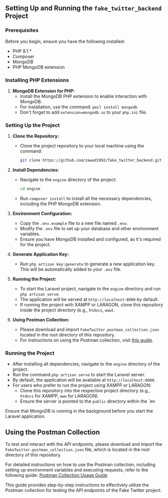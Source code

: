 ## Setting Up and Running the `fake_twitter_backend` Project

### Prerequisites

Before you begin, ensure you have the following installed:
- PHP 8.1.*
- Composer
- MongoDB
- PHP MongoDB extension

### Installing PHP Extensions

1. **MongoDB Extension for PHP:**
   - Install the MongoDB PHP extension to enable interaction with MongoDB. 
   - For installation, use the command: `pecl install mongodb`
   - Don't forget to add `extension=mongodb.so` to your `php.ini` file.

### Setting Up the Project

1. **Clone the Repository:**
   - Clone the project repository to your local machine using the command:
     ```bash
     git clone https://github.com/zawad1992/fake_twitter_backend.git
     ```

2. **Install Dependencies:**
   - Navigate to the `engine` directory of the project:
     ```bash
     cd engine
     ```
   - Run `composer install` to install all the necessary dependencies, including the PHP MongoDB extension.

3. **Environment Configuration:**
   - Copy the `.env.example` file to a new file named `.env`.
   - Modify the `.env` file to set up your database and other environment variables.
   - Ensure you have MongoDB installed and configured, as it's required for the project.

4. **Generate Application Key:**
   - Run `php artisan key:generate` to generate a new application key. This will be automatically added to your `.env` file.

5. **Running the Project:**
   - To start the Laravel project, navigate to the `engine` directory and run `php artisan serve`.
   - The application will be served at `http://localhost:8000` by default.
   - If running the project with XAMPP or LARAGON, clone this repository inside the project directory (e.g., `htdocs`, `www`).

6. **Using Postman Collection:**
   - Please download and import `FakeTwitter.postman_collection.json` located in the root directory of this repository.
   - For instructions on using the Postman collection, visit [this guide](https://github.com/zawad1992/fake_twitter_backend/blob/master/POSTMAN.md).


### Running the Project

- After installing all dependencies, navigate to the `engine` directory of the project.
- Run the command `php artisan serve` to start the Laravel server.
- By default, the application will be available at `http://localhost:8000`.
- For users who prefer to run the project using XAMPP or LARAGON:
    - Clone this repository into the respective project directory (e.g., `htdocs` for XAMPP, `www` for LARAGON).
    - Ensure the server is pointed to the `public` directory within the `en

Ensure that MongoDB is running in the background before you start the Laravel application.

## Using the Postman Collection

To test and interact with the API endpoints, please download and import the `FakeTwitter.postman_collection.json` file, which is located in the root directory of this repository.

For detailed instructions on how to use the Postman collection, including setting up environment variables and executing requests, refer to the following guide:
[Postman Collection Usage Guide](https://github.com/zawad1992/fake_twitter_backend/blob/master/POSTMAN.md)

This guide provides step-by-step instructions to effectively utilize the Postman collection for testing the API endpoints of the Fake Twitter project.
